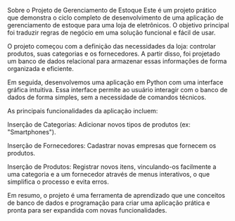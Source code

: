 Sobre o Projeto de Gerenciamento de Estoque
Este é um projeto prático que demonstra o ciclo completo de desenvolvimento de uma aplicação de gerenciamento de estoque para uma loja de eletrônicos. O objetivo principal foi traduzir regras de negócio em uma solução funcional e fácil de usar.

O projeto começou com a definição das necessidades da loja: controlar produtos, suas categorias e os fornecedores. A partir disso, foi projetado um banco de dados relacional para armazenar essas informações de forma organizada e eficiente.

Em seguida, desenvolvemos uma aplicação em Python com uma interface gráfica intuitiva. Essa interface permite ao usuário interagir com o banco de dados de forma simples, sem a necessidade de comandos técnicos.

As principais funcionalidades da aplicação incluem:

Inserção de Categorias: Adicionar novos tipos de produtos (ex: "Smartphones").

Inserção de Fornecedores: Cadastrar novas empresas que fornecem os produtos.

Inserção de Produtos: Registrar novos itens, vinculando-os facilmente a uma categoria e a um fornecedor através de menus interativos, o que simplifica o processo e evita erros.

Em resumo, o projeto é uma ferramenta de aprendizado que une conceitos de banco de dados e programação para criar uma aplicação prática e pronta para ser expandida com novas funcionalidades.
